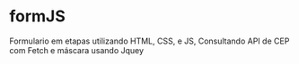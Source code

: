 # formJS
Formulario em etapas utilizando HTML, CSS, e JS, Consultando API de CEP com Fetch e máscara usando Jquey
